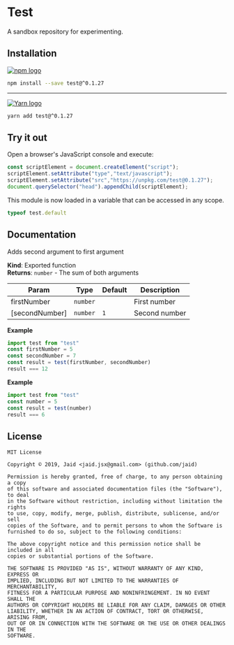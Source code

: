 # Test


A sandbox repository for experimenting.

## Installation
<a href='https://npmjs.com/package/test'><img alt='npm logo' src='https://github.com/Jaid/action-readme/raw/master/images/base-assets/npm.png'/></a>

```bash
npm install --save test@^0.1.27
```

<hr/>

<a href='https://yarnpkg.com/package/test'><img alt='Yarn logo' src='https://github.com/Jaid/action-readme/raw/master/images/base-assets/yarn.png'/></a>

```bash
yarn add test@^0.1.27
```


## Try it out
Open a browser's JavaScript console and execute:

```javascript
const scriptElement = document.createElement("script");
scriptElement.setAttribute("type","text/javascript");
scriptElement.setAttribute("src","https://unpkg.com/test@0.1.27");
document.querySelector("head").appendChild(scriptElement);
```

This module is now loaded in a variable that can be accessed in any scope.

```javascript
typeof test.default
```

## Documentation
Adds second argument to first argument

**Kind**: Exported function  
**Returns**: <code>number</code> - The sum of both arguments  

| Param | Type | Default | Description |
| --- | --- | --- | --- |
| firstNumber | <code>number</code> |  | First number |
| [secondNumber] | <code>number</code> | <code>1</code> | Second number |

**Example**  
```javascript
import test from "test"
const firstNumber = 5
const secondNumber = 7
const result = test(firstNumber, secondNumber)
result === 12
```
**Example**  
```javascript
import test from "test"
const number = 5
const result = test(number)
result === 6
```


## License
```text
MIT License

Copyright © 2019, Jaid <jaid.jsx@gmail.com> (github.com/jaid)

Permission is hereby granted, free of charge, to any person obtaining a copy
of this software and associated documentation files (the "Software"), to deal
in the Software without restriction, including without limitation the rights
to use, copy, modify, merge, publish, distribute, sublicense, and/or sell
copies of the Software, and to permit persons to whom the Software is
furnished to do so, subject to the following conditions:

The above copyright notice and this permission notice shall be included in all
copies or substantial portions of the Software.

THE SOFTWARE IS PROVIDED "AS IS", WITHOUT WARRANTY OF ANY KIND, EXPRESS OR
IMPLIED, INCLUDING BUT NOT LIMITED TO THE WARRANTIES OF MERCHANTABILITY,
FITNESS FOR A PARTICULAR PURPOSE AND NONINFRINGEMENT. IN NO EVENT SHALL THE
AUTHORS OR COPYRIGHT HOLDERS BE LIABLE FOR ANY CLAIM, DAMAGES OR OTHER
LIABILITY, WHETHER IN AN ACTION OF CONTRACT, TORT OR OTHERWISE, ARISING FROM,
OUT OF OR IN CONNECTION WITH THE SOFTWARE OR THE USE OR OTHER DEALINGS IN THE
SOFTWARE.
```
